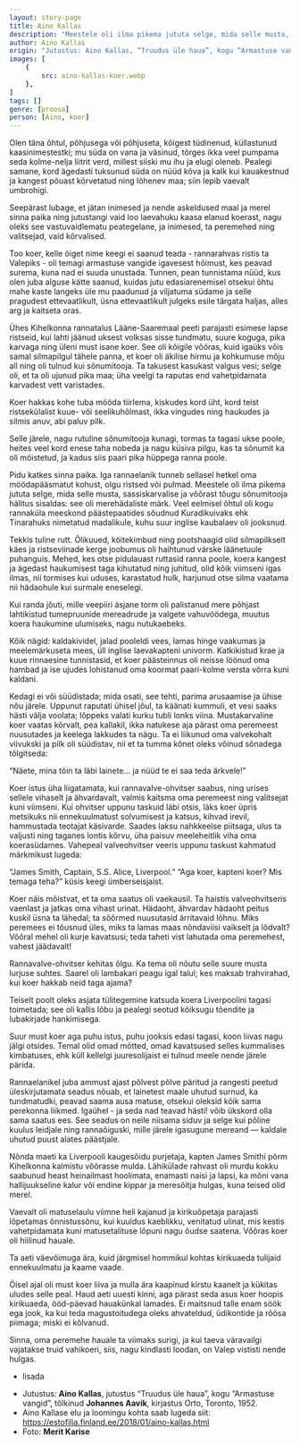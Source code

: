 ```yaml
---
layout: story-page
title: Aino Kallas
description: "Meestele oli ilma pikema jututa selge, mida selle musta, sassiskarvalise ja võõrast tõugu sõnumitooja hälitus sisaldas: see oli merehädaliste märk."
author: Aino Kallas
origin: "Jutustus: Aino Kallas, “Truudus üle haua”, kogu “Armastuse vangid”, tõlkinud Johannes Aavik, kirjastus Orto, Toronto, 1952."
images: [
    {
        src: aino-kallas-koer.webp
    },
]
tags: []
genre: [proosa]
person: [Aino, koer]
---
```


<!-- # {{$doc.title}} -->

Olen täna õhtul, põhjusega või põhjuseta, kõigest tüdinenud, küllastunud kaasinimestestki; mu süda on vana ja väsinud, tõrges ikka veel pumpama seda kolme-nelja liitrit verd, millest siiski mu ihu ja elugi oleneb. Pealegi samane, kord ägedasti tuksunud süda on nüüd kõva ja kalk kui kauakestnud ja kangest põuast kõrvetatud ning lõhenev maa; siin lepib vaevalt umbrohigi.

Seepärast lubage, et jätan inimesed ja nende askeldused maal ja merel sinna paika ning jutustangi vaid loo laevahuku kaasa elanud koerast, nagu oleks see vastuvaidlematu peategelane, ja inimesed, ta peremehed ning valitsejad, vaid kõrvalised.

Too koer, kelle õiget nime keegi ei saanud teada - rannarahvas ristis ta Valepiks - oli temagi armastuse vangide igavesest hõimust, kes peavad surema, kuna nad ei suuda unustada. Tunnen, pean tunnistama nüüd, kus olen juba alguse kätte saanud, kuidas jutu edasiarenemisel otsekui õhtu mahe kaste langeks üle mu paadunud ja viljatuma südame ja selle pragudest ettevaatlikult, üsna ettevaatlikult julgeks esile tärgata haljas, alles arg ja kaitseta oras.

Ühes Kihelkonna rannatalus Lääne-Saaremaal peeti parajasti esimese lapse ristseid, kui lahti jäänud uksest volksas sisse tundmatu, suure koguga, pika karvaga ning üleni must isane koer. See oli kõigile võõras, kuid igaüks võis samal silmapilgul tähele panna, et koer oli äkilise hirmu ja kohkumuse mõju all ning oli tulnud kui sõnumitooja. Ta takusest kasukast valgus vesi; selge oli, et ta oli ujunud pika maa; üha veelgi ta raputas end vahetpidamata karvadest vett varistades.

Koer hakkas kohe tuba mööda tiirlema, kiskudes kord üht, kord teist ristsekülalist kuue- või seelikuhõlmast, ikka vingudes ning haukudes ja silmis anuv, abi paluv pilk.

Selle järele, nagu rutuline sõnumitooja kunagi, tormas ta tagasi ukse poole, heites veel kord enese taha nobeda ja nagu küsiva pilgu, kas ta sõnumit ka oli mõistetud, ja kadus siis paari pika hüppega ranna poole.

Pidu katkes sinna paika. Iga rannaelanik tunneb sellasel hetkel oma möödapääsmatut kohust, olgu ristsed või pulmad. Meestele oli ilma pikema jututa selge, mida selle musta, sassiskarvalise ja võõrast tõugu sõnumitooja hälitus sisaldas: see oli merehädaliste märk. Veel eelmisel õhtul oli kogu rannaküla meeskond päästepaatides sõudnud Kuradikuivaks ehk Tinarahuks nimetatud madalikule, kuhu suur inglise kaubalaev oli jooksnud.

Tekkis tuline rutt. Õlikuued, köitekimbud ning pootshaagid olid silmapilkselt käes ja ristseviinade kerge joobumus oli haihtunud värske läänetuule puhanguis. Mehed, kes otse pidulauast ruttasid ranna poole, koera kangest ja ägedast haukumisest taga kihutatud ning juhitud, olid kõik viimseni igas ilmas, nii tormises kui uduses, karastatud hulk, harjunud otse silma vaatama nii hädaohule kui surmale eneselegi.

Kui randa jõuti, mille veepiiri äsjane torm oli palistanud mere põhjast lahtikistud tumepruunide mereadrude ja valgete vahuvöödega, muutus koera haukumine ulumiseks, nagu nutukaebeks.

Kõik nägid: kaldakividel, jalad pooleldi vees, lamas hinge vaakumas ja meelemärkuseta mees, üll inglise laevakapteni univorm. Katkikistud krae ja kuue rinnaesine tunnistasid, et koer päästeinnus oli neisse löönud oma hambad ja ise ujudes lohistanud oma koormat paari-kolme versta võrra kuni kaldani.

Kedagi ei või süüdistada; mida osati, see tehti, parima arusaamise ja ühise nõu järele. Uppunut raputati ühisel jõul, ta käänati kummuli, et vesi saaks hästi välja voolata; lõppeks valati kurku tubli lonks viina. Mustakarvaline koer vaatas kõrvalt, pea kallakil, ikka natukese aja pärast oma peremeest nuusutades ja keelega lakkudes ta nägu. Ta ei liikunud oma valvekohalt viivukski ja pilk oli süüdistav, nii et ta tumma kõnet oleks võinud sõnadega tõlgitseda:

“Näete, mina tõin ta läbi lainete... ja nüüd te ei saa teda ärkvele!”

Koer istus üha liigatamata, kui rannavalve-ohvitser saabus, ning urises sellele vihaselt ja ähvardavalt, valmis kaitsma oma peremeest ning valitsejat kuni viimseni. Kui ohvitser uppunu taskuid läbi otsis, läks koer üpris metsikuks nii ennekuulmatust solvumisest ja katsus, kihvad irevil, hammustada teotajat käsivarde. Saades laksu nahkkeelse piitsaga, ulus ta valjusti ning taganes lontis kõrvu, üha paisuv meeleheitlik viha oma koerasüdames. Vahepeal valveohvitser veeris uppunu taskust kahmatud märkmikust lugeda:

“James Smith, Captain, S.S. Alice, Liverpool.” “Aga koer, kapteni koer? Mis temaga teha?” küsis keegi ümberseisjaist.

Koer näis mõistvat, et ta oma saatus oli vaekausil. Ta haistis valveohvitseris vaenlast ja jatkas oma vihast urinat. Hädaoht, ähvardav hädaoht peitus kuskil üsna ta lähedal; ta sõõrmed nuusutasid ärritavaid lõhnu. Miks peremees ei tõusnud üles, miks ta lamas maas nõndaviisi vaikselt ja lõdvalt? Võõral mehel oli kurje kavatsusi; teda taheti vist lahutada oma peremehest, vahest jäädavalt!

Rannavalve-ohvitser kehitas õlgu. Ka tema oli nõutu selle suure musta lurjuse suhtes. Saarel oli lambakari peagu igal talul; kes maksab trahvirahad, kui koer hakkab neid taga ajama?

Teiselt poolt oleks asjata tülitegemine katsuda koera Liverpoolini tagasi toimetada; see oli kallis lõbu ja pealegi seotud kõiksugu tõendite ja lubakirjade hankimisega.

Suur must koer aga puhu istus, puhu jooksis edasi tagasi, koon liivas nagu jälgi otsides. Temal olid omad mõtted, omad kavatsused selles kummalises kimbatuses, ehk küll kellelgi juuresolijaist ei tulnud meele nende järele pärida.

Rannaelanikel juba ammust ajast põlvest põlve päritud ja rangesti peetud üleskirjutamata seadus nõuab, et lainetest maale uhutud surnud, ka tundmatudki, peavad saama ausa matuse, otsekui oleksid kõik sama perekonna liikmed. Igaühel - ja seda nad teavad hästi! võib ükskord olla sama saatus ees. See seadus on neile niisama siduv ja selge kui põline kuulus leidjale ning rannaõiguski, mille järele igasugune mereand — kaldale uhutud puust alates päästjale.

Nõnda maeti ka Liverpooli kaugesõidu purjetaja, kapten James Smithi põrm Kihelkonna kalmistu võõrasse mulda. Lähikülade rahvast oli murdu kokku saabunud heast heinailmast hoolimata, enamasti naisi ja lapsi, ka mõni vana hallijuukseline kalur või endine kippar ja meresõitja hulgas, kuna teised olid merel.

Vaevalt oli matuselaulu viimne heli kajanud ja kirikuõpetaja parajasti lõpetamas õnnistussõnu, kui kuuldus kaeblikku, venitatud ulinat, mis kestis vahetpidamata kuni matusetalituse lõpuni nagu õudse saatena. Võõras koer oli hiilinud hauale.

Ta aeti väevõimuga ära, kuid järgmisel hommikul kohtas kirikuaeda tulijaid ennekuulmatu ja kaame vaade.

Öisel ajal oli must koer liiva ja mulla ära kaapinud kirstu kaanelt ja kükitas uludes selle peal. Haud aeti uuesti kinni, aga pärast seda asus koer hoopis kirikuaeda, ööd-päevad hauakünkal lamades. Ei maitsnud talle enam söök ega jook, ka kui teda magustoitudega oleks ahvateldud, üdikontide ja rõõsa piimaga; miski ei kõlvanud.

Sinna, oma peremehe hauale ta viimaks surigi, ja kui taeva väravailgi vajatakse truid vahikoeri, siis, nagu kindlasti loodan, on Valep vististi nende hulgas.

 

<!-- Täägid uppuma ruttama kükitama kaapima lamama -->





<story-author :author="author" :origin="origin"></story-author>



<details-wrapper summary="Mis mõtted tekkisid?">

- lisada

</details-wrapper>


<details-wrapper summary="Allikad" class="text-sm" icon="icon-park-outline:document-folder">

- Jutustus: **Aino Kallas**, jutustus “Truudus üle haua”, kogu “Armastuse vangid”, tõlkinud **Johannes Aavik**, kirjastus Orto, Toronto, 1952.
- Aino Kallase elu ja loomingu kohta saab lugeda siit: https://estofilia.finland.ee/2018/01/aino-kallas.html
- Foto: **Merit Karise**

</details-wrapper>

